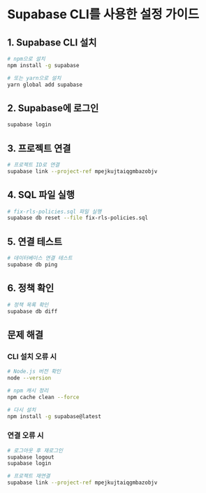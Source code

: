 # Supabase CLI를 사용한 설정 가이드

## 1. Supabase CLI 설치

```bash
# npm으로 설치
npm install -g supabase

# 또는 yarn으로 설치
yarn global add supabase
```

## 2. Supabase에 로그인

```bash
supabase login
```

## 3. 프로젝트 연결

```bash
# 프로젝트 ID로 연결
supabase link --project-ref mpejkujtaiqgmbazobjv
```

## 4. SQL 파일 실행

```bash
# fix-rls-policies.sql 파일 실행
supabase db reset --file fix-rls-policies.sql
```

## 5. 연결 테스트

```bash
# 데이터베이스 연결 테스트
supabase db ping
```

## 6. 정책 확인

```bash
# 정책 목록 확인
supabase db diff
```

## 문제 해결

### CLI 설치 오류 시
```bash
# Node.js 버전 확인
node --version

# npm 캐시 정리
npm cache clean --force

# 다시 설치
npm install -g supabase@latest
```

### 연결 오류 시
```bash
# 로그아웃 후 재로그인
supabase logout
supabase login

# 프로젝트 재연결
supabase link --project-ref mpejkujtaiqgmbazobjv
```
